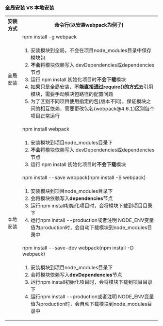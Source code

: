 ### 全局安装 VS 本地安装
<table>
  <tr><th>安装方式</th><th>命令行(以安装webpack为例子)</th></tr>
  <tr>
    <td rowspan="2">全局安装</td><td>npm install -g webpack</td>
  </tr>
  <tr>
    <td>
    <ol>
      <li>安装模块到全局，不会在项目node_modules目录中保存模块包</li>
      <li><strong>不会</strong>将模块依赖写入 devDependencies或dependencies 节点</li>
      <li>运行 npm install 初始化项目时<strong>不会下载</strong>模块</li>
      <li>如果只是全局安装，<strong>不能直接通过require()的方式</strong>去引用模块，需要手动解决包路径的配置问题</li>
      <li>为了区别不同项目使用指定的包(版本不同)，保证模块之间的相互依赖，需要更改包名(webpack@4.6.1)区别每个项目正常运行</li>
    </ol>
    </td>
  </tr>
  <tr>
    <td rowspan="6">本地安装</td><td>npm install webpack</td>
  </tr>
    <tr>
    <td>
    <ol>
      <li>安装模块到项目node_modules目录下</li>
      <li><strong>不会</strong>将模块依赖写入 devDependencies或dependencies 节点</li>
      <li>运行 npm install 初始化项目时<strong>不会下载</strong>模块</li>
    </ol>
    </td>
  </tr>
  <tr>
    <td>npm install --save webpack(npm install -S webpack)</td>
  </tr>
  <tr>
    <td>
    <ol>
      <li>安装模块到项目node_modules目录下</li>
      <li>会将模块依赖写入<strong>dependencies</strong>节点</li>
      <li>运行npm install初始化项目时，会将模块下载到项目目录下</li>
      <li>运行npm install --production或者注明 NODE_ENV变量值为production时，会自动下载模块到node_modules目录中</li>
    </ol>
    </td>
  </tr>
  <tr>
    <td>npm install --save-dev webpack(npm install -D webpack)</td>
  </tr>
  <tr>
    <td>
    <ol>
      <li>安装模块到项目node_modules目录下</li>
      <li>会将模块依赖写入<strong>devDependencies</strong>节点</li>
      <li>运行npm install初始化项目时，会将模块下载到项目目录下</li>
      <li>运行npm install --production或者注明 NODE_ENV变量值为production时，会自动下载模块到node_modules目录中</li>
    </ol>
    </td>
  </tr>
</table>